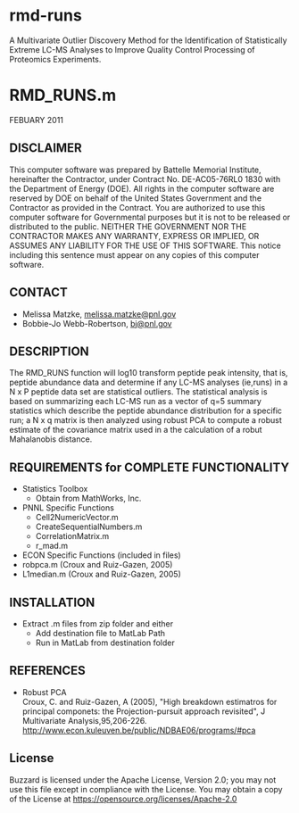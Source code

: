rmd-runs
========

A Multivariate Outlier Discovery Method for the Identification of Statistically
Extreme LC-MS Analyses to Improve Quality Control Processing of Proteomics Experiments.

# RMD_RUNS.m
FEBUARY 2011
## DISCLAIMER
This computer software was prepared by Battelle Memorial Institute, hereinafter the Contractor,
under Contract No. DE-AC05-76RL0 1830 with the Department of Energy (DOE).  All rights in the
computer software are reserved by DOE on behalf of the United States Government and the Contractor
as provided in the Contract.  You are authorized to use this computer software for Governmental
purposes but it is not to be released or distributed to the public.  NEITHER THE GOVERNMENT NOR
THE CONTRACTOR MAKES ANY WARRANTY, EXPRESS OR IMPLIED, OR ASSUMES ANY LIABILITY FOR THE USE OF
THIS SOFTWARE.  This notice including this sentence must appear on any copies of this computer
software.

## CONTACT
* Melissa Matzke, melissa.matzke@pnl.gov
* Bobbie-Jo Webb-Robertson, bj@pnl.gov

## DESCRIPTION
The RMD_RUNS function will log10 transform peptide peak intensity,
that is, peptide abundance data and determine if any LC-MS analyses
(ie,runs) in a N x P peptide data set are statistical outliers.  The
statistical analysis is based on summarizing each LC-MS run as a vector
of q=5 summary statistics which describe the peptide abundance distribution
for a specific run; a N x q matrix is then analyzed using robust PCA
to compute a robust estimate of the covariance matrix used in a the
calculation of a robut Mahalanobis distance.

## REQUIREMENTS for COMPLETE FUNCTIONALITY
* Statistics Toolbox
  * Obtain from MathWorks, Inc.
* PNNL Specific Functions
  * Cell2NumericVector.m
  * CreateSequentialNumbers.m
  * CorrelationMatrix.m
  * r_mad.m
* ECON Specific Functions (included in files)
* robpca.m (Croux and Ruiz-Gazen, 2005)
* L1median.m (Croux and Ruiz-Gazen, 2005)

## INSTALLATION
* Extract .m files from zip folder and either
  * Add destination file to MatLab Path
  * Run in MatLab from destination folder

## REFERENCES
* Robust PCA  
  Croux, C. and Ruiz-Gazen, A (2005), "High breakdown estimatros for principal componets: the Projection-pursuit approach revisited", J Multivariate Analysis,95,206-226.	http://www.econ.kuleuven.be/public/NDBAE06/programs/#pca

## License

Buzzard is licensed under the Apache License, Version 2.0;
you may not use this file except in compliance with the License.  You may obtain
a copy of the License at https://opensource.org/licenses/Apache-2.0
